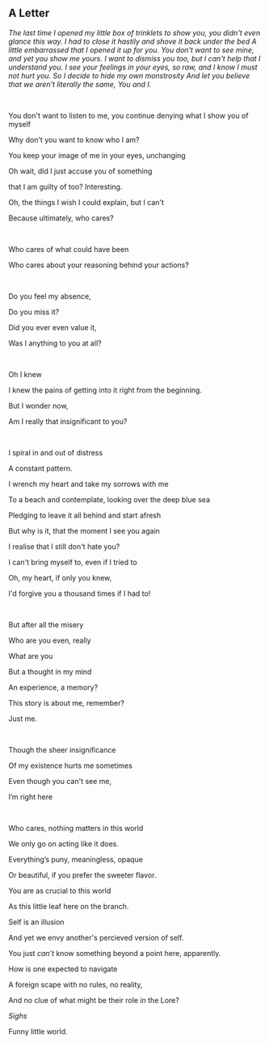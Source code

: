 ## A Letter


*The last time I opened my little box of trinklets to show you, you didn't even glance this way.
I had to close it hastily and shove it back under the bed
A little embarrassed that I opened it up for you.
You don't want to see mine, and yet you show me yours.
I want to dismiss you too, but I can't help that I understand you.
I see your feelings in your eyes, so raw, and I know I must not hurt you.
So I decide to hide my own monstrosity
And let you believe that we aren't literally the same,
You and I.*

<br>

You don't want to listen to me, you continue denying what I show you of myself

Why don't you want to know who I am?

You keep your image of me in your eyes, unchanging

Oh wait, did I just accuse you of something

that I am guilty of too? Interesting.

Oh, the things I wish I could explain, but I can't

Because ultimately, who cares?

<br>

Who cares of what could have been

Who cares about your reasoning behind your actions?

<br>

Do you feel my absence,

Do you miss it?

Did you ever even value it,

Was I anything to you at all?

<br>

Oh I knew

I knew the pains of getting into it right from the beginning.

But I wonder now,

Am I really that insignificant to you?

<br>

I spiral in and out of distress

A constant pattern.

I wrench my heart and take my sorrows with me

To a beach and contemplate, looking over the deep blue sea

Pledging to leave it all behind and start afresh

But why is it, that the moment I see you again

I realise that I still don't hate you?

I can't bring myself to, even if I tried to

Oh, my heart, if only you knew,

I'd forgive you a thousand times if I had to!

<br>

But after all the misery

Who are you even, really

What are you

But a thought in my mind

An experience, a memory?

This story is about me, remember?

Just me.

<br>

Though the sheer insignificance

Of my existence hurts me sometimes

Even though you can't see me,

I’m right here

<br>

Who cares, nothing matters in this world

We only go on acting like it does.

Everything’s puny, meaningless, opaque

Or beautiful, if you prefer the sweeter flavor.

You are as crucial to this world

As this little leaf here on the branch.

Self is an illusion

And yet we envy another's percieved version of self.

You just *can’t* know something beyond a point here, apparently.

How is one expected to navigate

A foreign scape with no rules, no reality,

And no clue of what might be their role in the Lore?

*Sighs*

Funny little world.